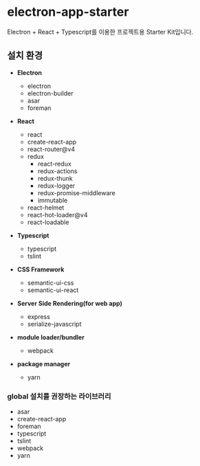# electron-app-starter
Electron + React + Typescript를 이용한 프로젝트용 Starter Kit입니다.

## 설치 환경
+ **Electron**
  - electron
  - electron-builder
  - asar
  - foreman

+ **React**
  - react
  - create-react-app
  - react-router@v4
  - redux
    - react-redux
    - redux-actions
    - redux-thunk
    - redux-logger
    - redux-promise-middleware
    - immutable
  - react-helmet
  - react-hot-loader@v4
  - react-loadable

+ **Typescript**
  - typescript
  - tslint

+ **CSS Framework**
  - semantic-ui-css
  - semantic-ui-react

+ **Server Side Rendering(for web app)**
  - express
  - serialize-javascript

+ **module loader/bundler**
  - webpack

+ **package manager**
  - yarn

### global 설치를 권장하는 라이브러리
+ asar
+ create-react-app
+ foreman
+ typescript
+ tslint
+ webpack
+ yarn